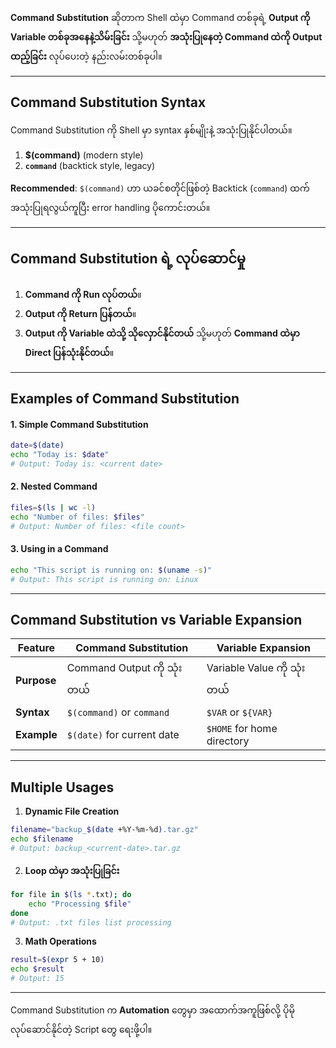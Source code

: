 
**Command Substitution** ဆိုတာက Shell ထဲမှာ Command တစ်ခုရဲ့ **Output ကို Variable တစ်ခုအနေနဲ့သိမ်းခြင်း** သို့မဟုတ် **အသုံးပြုနေတဲ့ Command ထဲကို Output ထည့်ခြင်း** လုပ်ပေးတဲ့ နည်းလမ်းတစ်ခုပါ။ 

---

## **Command Substitution Syntax**
Command Substitution ကို Shell မှာ syntax နှစ်မျိုးနဲ့ အသုံးပြုနိုင်ပါတယ်။

1. **$(command)** (modern style)
2. **`command`** (backtick style, legacy)

**Recommended**: `$(command)` ဟာ ယခင်စတိုင်ဖြစ်တဲ့ Backtick (`command`) ထက် အသုံးပြုရလွယ်ကူပြီး error handling ပိုကောင်းတယ်။

---

## **Command Substitution ရဲ့ လုပ်ဆောင်မှု**
1. **Command ကို Run လုပ်တယ်**။
2. **Output ကို Return ပြန်တယ်**။
3. **Output ကို Variable ထဲသို့ သိုလှောင်နိုင်တယ်** သို့မဟုတ် **Command ထဲမှာ Direct ပြန်သုံးနိုင်တယ်**။

---

## **Examples of Command Substitution**

#### **1. Simple Command Substitution**
```bash
date=$(date)
echo "Today is: $date"
# Output: Today is: <current date>
```

#### **2. Nested Command**
```bash
files=$(ls | wc -l)
echo "Number of files: $files"
# Output: Number of files: <file count>
```

#### **3. Using in a Command**
```bash
echo "This script is running on: $(uname -s)"
# Output: This script is running on: Linux
```

---

## **Command Substitution vs Variable Expansion**
| Feature                | Command Substitution                  | Variable Expansion          |
|-------------------------|---------------------------------------|-----------------------------|
| **Purpose**            | Command Output ကို သုံးတယ်           | Variable Value ကို သုံးတယ်     |
| **Syntax**             | `$(command)` or ``command``          | `$VAR` or `${VAR}`          |
| **Example**            | `$(date)` for current date           | `$HOME` for home directory |

---

## **Multiple Usages**
1. **Dynamic File Creation**
```bash
filename="backup_$(date +%Y-%m-%d).tar.gz"
echo $filename
# Output: backup_<current-date>.tar.gz
```

2. **Loop ထဲမှာ အသုံးပြုခြင်း**
```bash
for file in $(ls *.txt); do
    echo "Processing $file"
done
# Output: .txt files list processing
```

3. **Math Operations**
```bash
result=$(expr 5 + 10)
echo $result
# Output: 15
```

---

Command Substitution က **Automation** တွေမှာ အထောက်အကူဖြစ်လို့ ပိုမိုလုပ်ဆောင်နိုင်တဲ့ Script တွေ ရေးဖို့ပါ။